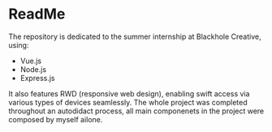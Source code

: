 # ReadMe
The repository is dedicated to the summer internship at Blackhole Creative, using:
* Vue.js
* Node.js
* Express.js

It also features RWD (responsive web design), enabling swift access via various types of devices seamlessly. The whole project was completed throughout an autodidact process, all main componenets in the project were composed by myself ailone.
